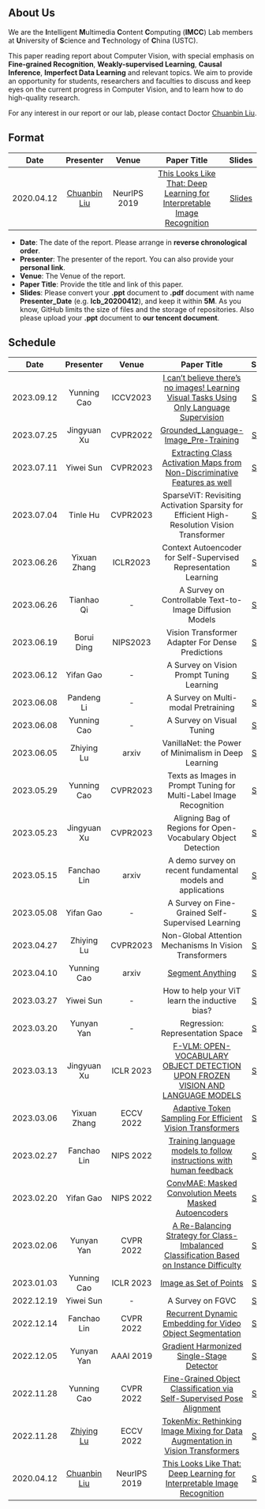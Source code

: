 ## About Us

We are the **I**ntelligent **M**ultimedia **C**ontent **C**omputing (**IMCC**) Lab members at **U**niversity of **S**cience and **T**echnology of **C**hina (USTC). 

This paper reading report about Computer Vision, with special emphasis on **Fine-grained Recognition**, **Weakly-supervised Learning**, **Causal Inference**, **Imperfect Data Learning** and relevant topics. We aim to provide an opportunity for students, researchers and faculties to discuss and keep eyes on the current progress in Computer Vision, and to learn how to do high-quality research.

For any interest in our report or our lab, please contact Doctor [Chuanbin Liu](http://home.ustc.edu.cn/~lcb592/).

## Format

| Date       | Presenter                                        | Venue        | Paper Title                                                                                                                                                              | Slides                        |
|:----------:|:------------------------------------------------:|:------------:|:------------------------------------------------------------------------------------------------------------------------------------------------------------------------:|:-----------------------------:|
| 2020.04.12 | [Chuanbin Liu](http://home.ustc.edu.cn/~lcb592/) | NeurIPS 2019 | [This Looks Like That: Deep Learning for Interpretable Image Recognition](https://proceedings.neurips.cc/paper/2019/hash/adf7ee2dcf142b0e11888e72b43fcb75-Abstract.html) | [Slides](Slides/lcb_20200412.pdf) |

- **Date**: The date of the report. Please arrange in **reverse chronological order**.
- **Presenter**: The presenter of the report. You can also provide your **personal link**.
- **Venue**: The Venue of the report.
- **Paper Title**: Provide the title and link of this paper.
- **Slides**: Please convert your **.ppt** document to **.pdf** document with name **Presenter_Date** (e.g. **lcb_20200412**), and keep it within **5M**. As you know, GitHub limits the size of files and the storage of repositories. Also please upload your **.ppt** document to **our tencent document**.

## Schedule

| Date       | Presenter                                        | Venue        | Paper Title                                                                                                                                                                                                                  | Slides                            |
|:----------:|:------------------------------------------------:|:------------:|:----------------------------------------------------------------------------------------------------------------------------------------------------------------------------------------------------------------------------:|:---------------------------------:|
|2023.09.12 | Yunning Cao | ICCV2023 | [I can’t believe there’s no images! Learning Visual Tasks Using Only Language Supervision](https://arxiv.org/pdf/2211.09778.pdf) | [Slides](Slides/cyn_20230912MG.pdf)|
|2023.07.25 | Jingyuan Xu | CVPR2022 | [Grounded_Language-Image_Pre-Training](https://openaccess.thecvf.com/content/CVPR2022/papers/Li_Grounded_Language-Image_Pre-Training_CVPR_2022_paper.pdf) | [Slides](Slides/xujy20230725-GLIP.pdf)|
|2023.07.11 | Yiwei Sun | CVPR2023 | [Extracting Class Activation Maps from Non-Discriminative Features as well](https://openaccess.thecvf.com/content/CVPR2023/papers/Chen_Extracting_Class_Activation_Maps_From_Non-Discriminative_Features_As_Well_CVPR_2023_paper.pdf) | [Slides](Slides/syw_20230711.pdf)|
|2023.07.04 | Tinle Hu | CVPR2023 | SparseViT: Revisiting Activation Sparsity for Efficient High-Resolution Vision Transformer | [Slides](Slides/hutl_20230704.pdf)|
|2023.06.26 | Yixuan Zhang | ICLR2023 | Context Autoencoder for Self-Supervised Representation Learning | [Slides](Slides/zyx_20230626.pdf)|
|2023.06.26 | Tianhao Qi | - | A Survey on Controllable Text-to-Image Diffusion Models  | [Slides](Slides/qth_20230626.pdf)|
|2023.06.19 | Borui Ding | NIPS2023 | Vision Transformer Adapter For Dense Predictions | [Slides](Slides/dbr_20230620.pdf)|
|2023.06.12 | Yifan Gao | - | A Survey on Vision Prompt Tuning Learning  | [Slides](Slides/gyf_20230612.pdf)|
|2023.06.08 | Pandeng Li | - | A Survey on Multi-modal Pretraining  | [Slides](Slides/lpd_20230608Pretraining.pdf)|
|2023.06.08 | Yunning Cao | - | A Survey on Visual Tuning  | [Slides](Slides/cyn_20230608VisualTuning.pdf)|
|2023.06.05 | Zhiying Lu | arxiv | VanillaNet: the Power of Minimalism in Deep Learning  | [Slides](Slides/lzy_20230605.pdf)|
|2023.05.29 | Yunning Cao | CVPR2023 | Texts as Images in Prompt Tuning for Multi-Label Image Recognition  | [Slides](Slides/cyn_20230529TextasImage.pdf)|
|2023.05.23 | Jingyuan Xu | CVPR2023 | Aligning Bag of Regions for Open-Vocabulary Object Detection | [Slides](Slides/xjy_20230523ovod.pdf)|
|2023.05.15 | Fanchao Lin | arxiv | A demo survey on recent fundamental models and applications | [Slides](Slides/lfc_20230515.pdf)|
|2023.05.08 | Yifan Gao | - | A Survey on Fine-Grained Self-Supervised Learning | [Slides](Slides/gyf_20230508.pdf)|
|2023.04.27 | Zhiying Lu | CVPR2023 | Non-Global Attention Mechanisms In Vision Transformers | [Slides](Slides/lzy_20230427.pdf)|
|2023.04.10 | Yunning Cao | arxiv | [Segment Anything](https://arxiv.org/pdf/2304.02643.pdf) | [Slides](Slides/cyn_20230411SAM.pdf)|
|2023.03.27|Yiwei Sun|-|How to help your ViT learn the inductive bias?|[Slides](Slides/syw_20230327.pdf)|
|2023.03.20|Yunyan Yan|-|Regression: Representation Space|[Slides](Slides/yyy_20230320.pdf)|
|2023.03.13 | Jingyuan Xu | ICLR 2023 | [F-VLM: OPEN-VOCABULARY OBJECT DETECTION UPON FROZEN VISION AND LANGUAGE MODELS](https://arxiv.org/abs/2209.15639) | [Slides](Slides/xujy_20230313FVLM.pdf)|
|2023.03.06 | Yixuan Zhang | ECCV 2022 | [Adaptive Token Sampling For Efficient Vision Transformers](https://arxiv.org/abs/2111.15667) | [Slides](Slides/zyx_20230306.pdf)|
|2023.02.27 | Fanchao Lin | NIPS 2022 | [Training language models to follow instructions with human feedback](https://openreview.net/pdf?id=TG8KACxEON) | [Slides](Slides/lfc_20230227.pdf)|
|2023.02.20 | Yifan Gao | NIPS 2022 | [ConvMAE: Masked Convolution Meets Masked Autoencoders](https://arxiv.org/abs/2205.03892) | [Slides](Slides/gyf_20230220.pdf)
|2023.02.06 | Yunyan Yan | CVPR 2022 | [A Re-Balancing Strategy for Class-Imbalanced Classification Based on Instance Difficulty](https://openaccess.thecvf.com/content/CVPR2022/papers/Yu_A_Re-Balancing_Strategy_for_Class-Imbalanced_Classification_Based_on_Instance_Difficulty_CVPR_2022_paper.pdf) | [Slides](Slides/yyy_20230206.pdf)|
|2023.01.03 | Yunning Cao | ICLR 2023 | [Image as Set of Points](https://openreview.net/pdf?id=awnvqZja69) | [Slides](Slides/cyn_20230102.pdf)|
|2022.12.19|Yiwei Sun|-|A Survey on FGVC|[Slides](Slides/syw_20221219.pdf)|
| 2022.12.14 | Fanchao Lin| CVPR 2022 | [Recurrent Dynamic Embedding for Video Object Segmentation](https://openaccess.thecvf.com/content/CVPR2022/html/Li_Recurrent_Dynamic_Embedding_for_Video_Object_Segmentation_CVPR_2022_paper.html) | [Slides](Slides/lfc_20221214.pdf)     |
| 2022.12.05 | Yunyan Yan                                      | AAAI 2019    | [Gradient Harmonized Single-Stage Detector](https://ojs.aaai.org/index.php/AAAI/article/view/4877) | [Slides](Slides/yyy_20221205.pdf) |
| 2022.11.28 | Yunning Cao                                      | CVPR 2022    | [Fine-Grained Object Classification via Self-Supervised Pose Alignment](https://openaccess.thecvf.com/content/CVPR2022/html/Yang_Fine-Grained_Object_Classification_via_Self-Supervised_Pose_Alignment_CVPR_2022_paper.html) | [Slides](Slides/cyn_20221127.pdf) |
| 2022.11.28 | [Zhiying Lu](https://github.com/ArieSeirack)     | ECCV 2022    | [TokenMix: Rethinking Image Mixing for Data Augmentation in Vision Transformers](https://arxiv.org/abs/2207.08409) | [Slides](Slides/lzy_20220905.pdf) |
| 2020.04.12 | [Chuanbin Liu](http://home.ustc.edu.cn/~lcb592/) | NeurIPS 2019 | [This Looks Like That: Deep Learning for Interpretable Image Recognition](https://proceedings.neurips.cc/paper/2019/hash/adf7ee2dcf142b0e11888e72b43fcb75-Abstract.html)                                                     | [Slides](Slides/lcb_20200412.pdf)     |

